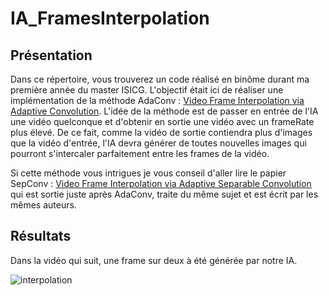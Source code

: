 # IA_FramesInterpolation

## Présentation

Dans ce répertoire, vous trouverez un code réalisé en binôme durant ma première année du master ISICG. L'objectif était ici de réaliser une implémentation de la méthode AdaConv : [Video Frame Interpolation via Adaptive Convolution](https://arxiv.org/pdf/1703.07514.pdf). L'idée de la méthode est de passer en entrée de l'IA une vidéo quelconque et d'obtenir en sortie une vidéo avec un frameRate plus élevé. De ce fait, comme la vidéo de sortie contiendra plus d'images que la vidéo d'entrée, l'IA devra générer de toutes nouvelles images qui pourront s'intercaler parfaitement entre les frames de la vidéo.

Si cette méthode vous intrigues je vous conseil d'aller lire le papier SepConv : [Video Frame Interpolation via Adaptive Separable Convolution](https://arxiv.org/pdf/1708.01692.pdf) qui est sortie juste après AdaConv, traite du même sujet et est écrit par les mêmes auteurs.

## Résultats

Dans la vidéo qui suit, une frame sur deux à été générée par notre IA.

![interpolation](results/interpolation.gif)